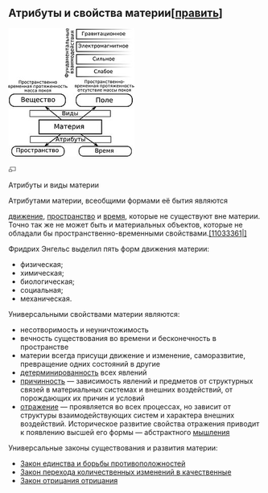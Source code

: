 ## Атрибуты и свойства материи[[править](http://ru.wikipedia.org/w/index.php?title=%D0%9C%D0%B0%D1%82%D0%B5%D1%80%D0%B8%D1%8F_(%D1%84%D0%B8%D0%BB%D0%BE%D1%81%D0%BE%D1%84%D0%B8%D1%8F)&action=edit&section=2)]

[![](../_resources/5d11b079f340dae701a1bca55d7412bb.jpg)](http://ru.wikipedia.org/wiki/%D0%A4%D0%B0%D0%B9%D0%BB:%D0%9C%D0%B0%D1%82%D0%B5%D1%80%D0%B8%D1%8F.jpg)

[![](../_resources/4eb85e24f8668f4abb644f8080933908.png)](http://ru.wikipedia.org/wiki/%D0%A4%D0%B0%D0%B9%D0%BB:%D0%9C%D0%B0%D1%82%D0%B5%D1%80%D0%B8%D1%8F.jpg)

Атрибуты и виды материи

Атрибутами материи, всеобщими формами её бытия являются

[движение](http://ru.wikipedia.org/wiki/%D0%94%D0%B2%D0%B8%D0%B6%D0%B5%D0%BD%D0%B8%D0%B5_(%D1%84%D0%B8%D0%BB%D0%BE%D1%81%D0%BE%D1%84%D0%B8%D1%8F)), [пространство](http://ru.wikipedia.org/wiki/%D0%9F%D1%80%D0%BE%D1%81%D1%82%D1%80%D0%B0%D0%BD%D1%81%D1%82%D0%B2%D0%BE) и [время](http://ru.wikipedia.org/wiki/%D0%92%D1%80%D0%B5%D0%BC%D1%8F), которые не существуют вне материи. Точно так же не может быть и материальных объектов, которые не обладали бы пространственно-временными свойствами.[[11033361|]](http://ru.wikipedia.org/wiki/%D0%9C%D0%B0%D1%82%D0%B5%D1%80%D0%B8%D1%8F_(%D1%84%D0%B8%D0%BB%D0%BE%D1%81%D0%BE%D1%84%D0%B8%D1%8F)#cite_note-11)

Фридрих Энгельс выделил пять форм движения материи:

- физическая;
- химическая;
- биологическая;
- социальная;
- механическая.

Универсальными свойствами материи являются:

- несотворимость и неуничтожимость
- вечность существования во времени и бесконечность в пространстве
- материи всегда присущи движение и изменение, саморазвитие, превращение одних состояний в другие
- [детерминированность](http://ru.wikipedia.org/wiki/%D0%94%D0%B5%D1%82%D0%B5%D1%80%D0%BC%D0%B8%D0%BD%D0%B8%D1%80%D0%BE%D0%B2%D0%B0%D0%BD%D0%BD%D0%BE%D1%81%D1%82%D1%8C) всех явлений
- [причинность](http://ru.wikipedia.org/wiki/%D0%9F%D1%80%D0%B8%D1%87%D0%B8%D0%BD%D0%BD%D0%BE%D1%81%D1%82%D1%8C) — зависимость явлений и предметов от структурных связей в материальных системах и внешних воздействий, от порождающих их причин и условий
- [отражение](http://ru.wikipedia.org/wiki/%D0%9E%D1%82%D1%80%D0%B0%D0%B6%D0%B5%D0%BD%D0%B8%D0%B5_(%D1%84%D0%B8%D0%BB%D0%BE%D1%81%D0%BE%D1%84%D0%B8%D1%8F)) — проявляется во всех процессах, но зависит от структуры взаимодействующих систем и характера внешних воздействий. Историческое развитие свойства отражения приводит к появлению высшей его формы — абстрактного [мышления](http://ru.wikipedia.org/wiki/%D0%9C%D1%8B%D1%88%D0%BB%D0%B5%D0%BD%D0%B8%D0%B5)

Универсальные законы существования и развития материи:

- [Закон единства и борьбы противоположностей](http://ru.wikipedia.org/wiki/%D0%97%D0%B0%D0%BA%D0%BE%D0%BD_%D0%B5%D0%B4%D0%B8%D0%BD%D1%81%D1%82%D0%B2%D0%B0_%D0%B8_%D0%B1%D0%BE%D1%80%D1%8C%D0%B1%D1%8B_%D0%BF%D1%80%D0%BE%D1%82%D0%B8%D0%B2%D0%BE%D0%BF%D0%BE%D0%BB%D0%BE%D0%B6%D0%BD%D0%BE%D1%81%D1%82%D0%B5%D0%B9)
- [Закон перехода количественных изменений в качественные](http://ru.wikipedia.org/wiki/%D0%97%D0%B0%D0%BA%D0%BE%D0%BD_%D0%BF%D0%B5%D1%80%D0%B5%D1%85%D0%BE%D0%B4%D0%B0_%D0%BA%D0%BE%D0%BB%D0%B8%D1%87%D0%B5%D1%81%D1%82%D0%B2%D0%B5%D0%BD%D0%BD%D1%8B%D1%85_%D0%B8%D0%B7%D0%BC%D0%B5%D0%BD%D0%B5%D0%BD%D0%B8%D0%B9_%D0%B2_%D0%BA%D0%B0%D1%87%D0%B5%D1%81%D1%82%D0%B2%D0%B5%D0%BD%D0%BD%D1%8B%D0%B5)
- [Закон отрицания отрицания](http://ru.wikipedia.org/wiki/%D0%97%D0%B0%D0%BA%D0%BE%D0%BD_%D0%BE%D1%82%D1%80%D0%B8%D1%86%D0%B0%D0%BD%D0%B8%D1%8F_%D0%BE%D1%82%D1%80%D0%B8%D1%86%D0%B0%D0%BD%D0%B8%D1%8F)